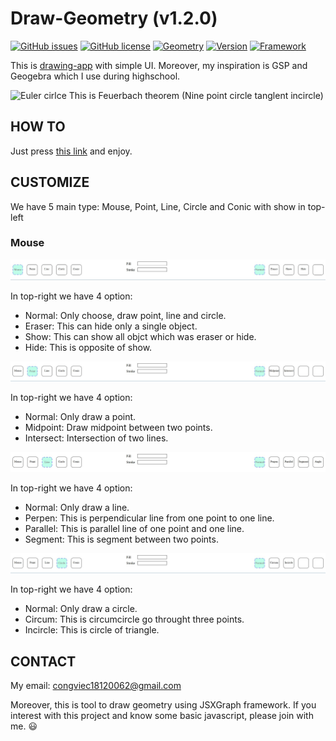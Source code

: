 # Draw-Geometry (v1.2.0)

[![GitHub issues](https://img.shields.io/github/issues/congviec18120062/Draw-Geometry)](https://github.com/congviec18120062/Draw-Geometry/issues)
[![GitHub license](https://img.shields.io/github/license/congviec18120062/Draw-Geometry)](https://github.com/congviec18120062/Draw-Geometry/blob/master/LICENSE)
[![Geometry](https://img.shields.io/badge/geometry-Euclid-blue)](https://github.com/congviec18120062/Draw-Geometry/blob/master)
[![Version](https://img.shields.io/badge/version-1.3.0-orange)](https://github.com/congviec18120062/Draw-Geometry/blob/master)
[![Framework](https://img.shields.io/badge/framework-JXSGraph-brightgreen)](https://github.com/congviec18120062/Draw-Geometry/blob/master)

This is [drawing-app](https://congviec18120062.github.io/Draw-Geometry/) with simple UI. Moreover, my inspiration is GSP and Geogebra which I use during highschool.

![Euler cirlce](https://raw.githubusercontent.com/congviec18120062/Draw-Geometry/master/img/Feuerbach_theorem.jpg)
This is Feuerbach theorem (Nine point circle tanglent incircle)

## HOW TO
Just press [this link](https://congviec18120062.github.io/Draw-Geometry/) and enjoy. 

## CUSTOMIZE
We have 5 main type: Mouse, Point, Line, Circle and Conic with show in top-left

### Mouse
![Mouse](https://raw.githubusercontent.com/congviec18120062/Draw-Geometry/master/img/mouse.jpg)

In top-right we have 4 option: 

* Normal: Only choose, draw point, line and circle.
* Eraser: This can hide only a single object.
* Show: This can show all objct which was eraser or hide.
* Hide: This is opposite of show.

![Point](https://raw.githubusercontent.com/congviec18120062/Draw-Geometry/master/img/point.jpg)

In top-right we have 4 option: 

* Normal: Only draw a point.
* Midpoint: Draw midpoint between two points.
* Intersect: Intersection of two lines.

![Line](https://raw.githubusercontent.com/congviec18120062/Draw-Geometry/master/img/line.jpg)

In top-right we have 4 option: 

* Normal: Only draw a line.
* Perpen: This is perpendicular line from one point to one line.
* Parallel: This is parallel line of one point and one line.
* Segment: This is segment between two points.

![Circle](https://raw.githubusercontent.com/congviec18120062/Draw-Geometry/master/img/circle.jpg)

In top-right we have 4 option: 

* Normal: Only draw a circle.
* Circum: This is circumcircle go throught three points.
* Incircle: This is circle of triangle.

## CONTACT
My email: congviec18120062@gmail.com

Moreover, this is tool to draw geometry using JSXGraph framework. If you interest with this project and know some basic javascript, please join with me. :smiley: 
